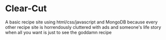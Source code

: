 # Clear-Cut
A basic recipe site using html/css/javascript and MongoDB because every other recipe site is horrendously cluttered with ads and someone's life story when all you want is just to see the goddamn recipe
